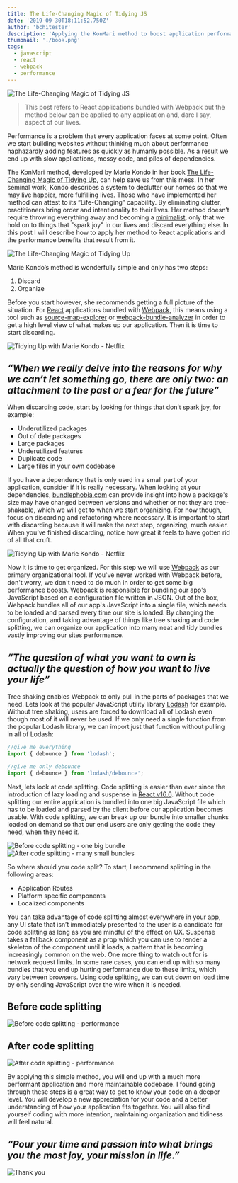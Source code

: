 ```yaml
---
title: The Life-Changing Magic of Tidying JS
date: '2019-09-30T18:11:52.750Z'
author: 'bchitester'
description: 'Applying the KonMari method to boost application performance'
thumbnail: './book.png'
tags:
  - javascript
  - react
  - webpack
  - performance
---
```


![The Life-Changing Magic of Tidying JS](title.png)

> This post refers to React applications bundled with Webpack but the method below can be applied to any application and, dare I say, aspect of our lives.

Performance is a problem that every application faces at some point. Often we start building websites without thinking much about performance haphazardly adding features as quickly as humanly possible. As a result we end up with slow applications, messy code, and piles of dependencies.

The KonMari method, developed by Marie Kondo in her book [The Life-Changing Magic of Tidying Up](https://www.amazon.com/Life-Changing-Magic-Tidying-Decluttering-Organizing/dp/1607747308/), can help save us from this mess. In her seminal work, Kondo describes a system to declutter our homes so that we may live happier, more fulfilling lives. Those who have implemented her method can attest to its “Life-Changing” capability. By eliminating clutter, practitioners bring order and intentionality to their lives. Her method doesn’t require throwing everything away and becoming a [minimalist](https://blog.usejournal.com/how-to-achieve-more-by-doing-less-steve-jobs-minimalist-approach-6a825165844f), only that we hold on to things that "spark joy" in our lives and discard everything else. In this post I will describe how to apply her method to React applications and the performance benefits that result from it.

![The Life-Changing Magic of Tidying Up](book.png)

Marie Kondo’s method is wonderfully simple and only has two steps:

1. Discard
2. Organize

Before you start however, she recommends getting a full picture of the situation. For [React](https://reactjs.org/) applications bundled with [Webpack](https://webpack.js.org/), this means using a tool such as [source-map-explorer](https://github.com/danvk/source-map-explorer#readme) or [webpack-bundle-analyzer](https://github.com/webpack-contrib/webpack-bundle-analyzer#readme) in order to get a high level view of what makes up our application. Then it is time to start discarding.

![Tidying Up with Marie Kondo - Netflix](i-love-mess.gif)

## _“When we really delve into the reasons for why we can’t let something go, there are only two: an attachment to the past or a fear for the future”_

When discarding code, start by looking for things that don’t spark joy, for example:

- Underutilized packages
- Out of date packages
- Large packages
- Underutilized features
- Duplicate code
- Large files in your own codebase

If you have a dependency that is only used in a small part of your application, consider if it is really necessary. When looking at your dependencies, [bundlephobia.com](https://bundlephobia.com/) can provide insight into how a package's size may have changed between versions and whether or not they are tree-shakable, which we will get to when we start organizing. For now though, focus on discarding and refactoring where necessary. It is important to start with discarding because it will make the next step, organizing, much easier. When you’ve finished discarding, notice how great it feels to have gotten rid of all that cruft.

![Tidying Up with Marie Kondo - Netflix](ching.gif)

Now it is time to get organized. For this step we will use [Webpack](https://webpack.js.org/) as our primary organizational tool. If you've never worked with Webpack before, don't worry, we don't need to do much in order to get some big performance boosts. Webpack is responsible for bundling our app's JavaScript based on a configuration file written in JSON. Out of the box, Webpack bundles all of our app's JavaScript into a single file, which needs to be loaded and parsed every time our site is loaded. By changing the configuration, and taking advantage of things like tree shaking and code splitting, we can organize our application into many neat and tidy bundles vastly improving our sites performance.

## _“The question of what you want to own is actually the question of how you want to live your life”_

Tree shaking enables Webpack to only pull in the parts of packages that we need. Lets look at the popular JavaScript utility library [Lodash](https://lodash.com/) for example. Without tree shaking, users are forced to download all of Lodash even though most of it will never be used. If we only need a single function from the popular Lodash library, we can import just that function without pulling in all of Lodash:

```js
//give me everything
import { debounce } from 'lodash';

//give me only debounce
import { debounce } from 'lodash/debounce';
```

Next, lets look at code splitting. Code splitting is easier than ever since the introduction of lazy loading and suspense in [React v16.6](https://reactjs.org/blog/2018/10/23/react-v-16-6.html). Without code splitting our entire application is bundled into one big JavaScript file which has to be loaded and parsed by the client before our application becomes usable. With code splitting, we can break up our bundle into smaller chunks loaded on demand so that our end users are only getting the code they need, when they need it.

![Before code splitting - one big bundle](before-code-split.png)
![After code splitting - many small bundles](after-code-split.png)

So where should you code split? To start, I recommend splitting in the following areas:

- Application Routes
- Platform specific components
- Localized components

You can take advantage of code splitting almost everywhere in your app, any UI state that isn’t immediately presented to the user is a candidate for code splitting as long as you are mindful of the effect on UX. Suspense takes a fallback component as a prop which you can use to render a skeleton of the component until it loads, a pattern that is becoming increasingly common on the web. One more thing to watch out for is network request limits. In some rare cases, you can end up with so many bundles that you end up hurting performance due to these limits, which vary between browsers. Using code splitting, we can cut down on load time by only sending JavaScript over the wire when it is needed.

## Before code splitting

![Before code splitting - performance](perf-before.png)

## After code splitting

![After code splitting - performance](perf-after.png)

By applying this simple method, you will end up with a much more performant application and more maintainable codebase. I found going through these steps is a great way to get to know your code on a deeper level. You will develop a new appreciation for your code and a better understanding of how your application fits together. You will also find yourself coding with more intention, maintaining organization and tidiness will feel natural.

## _“Pour your time and passion into what brings you the most joy, your mission in life.”_

![Thank you](kondo-bow.gif)
